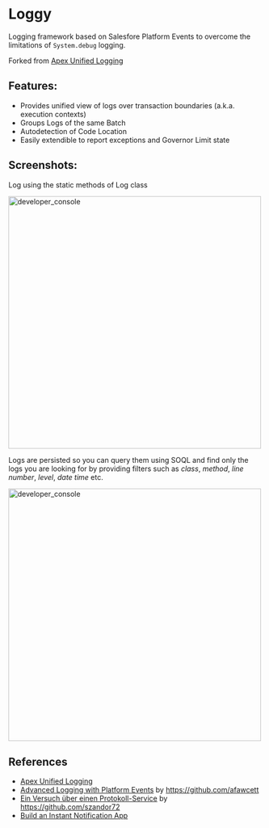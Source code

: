 # Loggy
Logging framework based on Salesfore Platform Events to overcome the limitations of `System.debug` logging.

Forked from [Apex Unified Logging](https://github.com/rsoesemann/apex-unified-logging)

## Features: ##
 - Provides unified view of logs over transaction boundaries (a.k.a. execution contexts)
 - Groups Logs of the same Batch
 - Autodetection of Code Location 
 - Easily extendible to report exceptions and Governor Limit state
 
## Screenshots: ##

Log using the static methods of Log class

<img width="500" alt="developer_console" src="https://user-images.githubusercontent.com/8180281/51323046-69c54380-1a67-11e9-9999-29d4697d4b82.png">

Logs are persisted so you can query them using SOQL and find only the logs you are looking for by providing filters such as *class*, *method*, *line number*, *level*, *date time* etc.

<img width="500" alt="developer_console" src="https://user-images.githubusercontent.com/10000206/68014347-573b9400-fca0-11e9-851f-1fb57a8a5870.png">

## References ##
- [Apex Unified Logging](https://github.com/rsoesemann/apex-unified-logging)
- [Advanced Logging with Platform Events](https://www.youtube.com/watch?v=yYeurYnasVc) by https://github.com/afawcett
- [Ein Versuch über einen Protokoll-Service](https://shoreforce.herokuapp.com/ein-versuch-uber-einen-protokoll-service/) by https://github.com/szandor72
- [Build an Instant Notification App](https://trailhead.salesforce.com/en/content/learn/projects/workshop-platform-events) 
